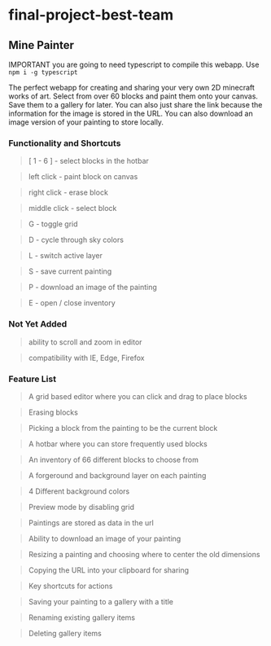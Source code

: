 # final-project-best-team

## Mine Painter

IMPORTANT you are going to need typescript to compile this webapp. Use `npm i -g typescript`

The perfect webapp for creating and sharing your very own 2D minecraft works of art. Select from over 60 blocks and paint them onto your canvas. Save them to a gallery for later. You can also just share the link because the information for the image is stored in the URL. You can also download an image version of your painting to store locally.

### Functionality and Shortcuts

> [ 1 - 6 ] - select blocks in the hotbar

> left click - paint block on canvas

> right click - erase block

> middle click - select block

> G - toggle grid

> D - cycle through sky colors

> L - switch active layer

> S - save current painting

> P - download an image of the painting

> E - open / close inventory

### Not Yet Added

> ability to scroll and zoom in editor

> compatibility with IE, Edge, Firefox

### Feature List

> A grid based editor where you can click and drag to place blocks

> Erasing blocks

> Picking a block from the painting to be the current block

> A hotbar where you can store frequently used blocks

> An inventory of 66 different blocks to choose from

> A forgeround and background layer on each painting

> 4 Different background colors

> Preview mode by disabling grid

> Paintings are stored as data in the url

> Ability to download an image of your painting

> Resizing a painting and choosing where to center the old dimensions

> Copying the URL into your clipboard for sharing

> Key shortcuts for actions

> Saving your painting to a gallery with a title

> Renaming existing gallery items

> Deleting gallery items
